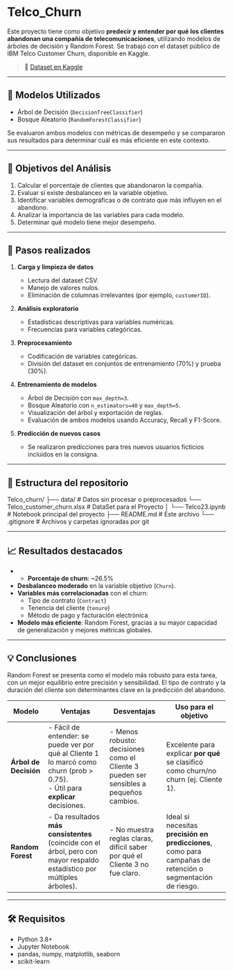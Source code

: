 # Telco_Churn
Este proyecto tiene como objetivo **predecir y entender por qué los clientes abandonan una compañía de telecomunicaciones**, utilizando modelos de árboles de decisión y Random Forest. Se trabajó con el dataset público de IBM Telco Customer Churn, disponible en Kaggle.


> 🔗 [Dataset en Kaggle](https://www.kaggle.com/datasets/yeanzc/telco-customer-churn-ibm-dataset)

---

## 🧠 Modelos Utilizados

- Árbol de Decisión (`DecisionTreeClassifier`)
- Bosque Aleatorio (`RandomForestClassifier`)

Se evaluaron ambos modelos con métricas de desempeño y se compararon sus resultados para determinar cuál es más eficiente en este contexto.

---

## 🎯 Objetivos del Análisis

1. Calcular el porcentaje de clientes que abandonaron la compañía.
2. Evaluar si existe desbalanceo en la variable objetivo.
3. Identificar variables demográficas o de contrato que más influyen en el abandono.
4. Analizar la importancia de las variables para cada modelo.
5. Determinar qué modelo tiene mejor desempeño.

---

## 🔧 Pasos realizados

1. **Carga y limpieza de datos**
   - Lectura del dataset CSV.
   - Manejo de valores nulos.
   - Eliminación de columnas irrelevantes (por ejemplo, `customerID`).

2. **Análisis exploratorio**
   - Estadísticas descriptivas para variables numéricas.
   - Frecuencias para variables categóricas.

3. **Preprocesamiento**
   - Codificación de variables categóricas.
   - División del dataset en conjuntos de entrenamiento (70%) y prueba (30%).

4. **Entrenamiento de modelos**
   - Árbol de Decisión con `max_depth=3`.
   - Bosque Aleatorio con `n_estimators=40` y `max_depth=5`.
   - Visualización del árbol y exportación de reglas.
   - Evaluación de ambos modelos usando Accuracy, Recall y F1-Score.

5. **Predicción de nuevos casos**
   - Se realizaron predicciones para tres nuevos usuarios ficticios incluidos en la consigna.

---

## 📁 Estructura del repositorio

Telco_churn/
├── data/ # Datos sin procesar o preprocesados
    └── Telco_customer_churn.xlsx # DataSet para el Proyecto
│ └── Telco23.ipynb # Notebook principal del proyecto
├── README.md # Este archivo
└── .gitignore # Archivos y carpetas ignoradas por git


---

## 📈 Resultados destacados

- - **Porcentaje de churn**: ~26.5%
- **Desbalanceo moderado** en la variable objetivo (`Churn`).
- **Variables más correlacionadas** con el churn:
  - Tipo de contrato (`Contract`)
  - Tenencia del cliente (`tenure`)
  - Método de pago y facturación electrónica
- **Modelo más eficiente**: Random Forest, gracias a su mayor capacidad de generalización y mejores métricas globales.

---

## 💡 Conclusiones

Random Forest se presenta como el modelo más robusto para esta tarea, con un mejor equilibrio entre precisión y sensibilidad. El tipo de contrato y la duración del cliente son determinantes clave en la predicción del abandono.

| Modelo                | Ventajas                                                                                                                          | Desventajas                                                                            | Uso para el  objetivo                                                                                       |
| --------------------- | --------------------------------------------------------------------------------------------------------------------------------- | -------------------------------------------------------------------------------------- | ----------------------------------------------------------------------------------------------------------- |
| **Árbol de Decisión** | - Fácil de entender: se puede ver por qué al Cliente 1 lo marcó como churn (prob > 0.75).<br>- Útil para **explicar** decisiones. | - Menos robusto: decisiones como el Cliente 3 pueden ser sensibles a pequeños cambios. | Excelente para explicar **por qué** se clasificó como churn/no churn (ej. Cliente 1).                       |
| **Random Forest**     | - Da resultados **más consistentes** (coincide con el árbol, pero con mayor respaldo estadístico por múltiples árboles).          | - No muestra reglas claras, difícil saber por qué el Cliente 3 no fue claro.           | Ideal si necesitas **precisión en predicciones**, como para campañas de retención o segmentación de riesgo. |


---

## 🛠 Requisitos

- Python 3.8+
- Jupyter Notebook
- pandas, numpy, matplotlib, seaborn
- scikit-learn
